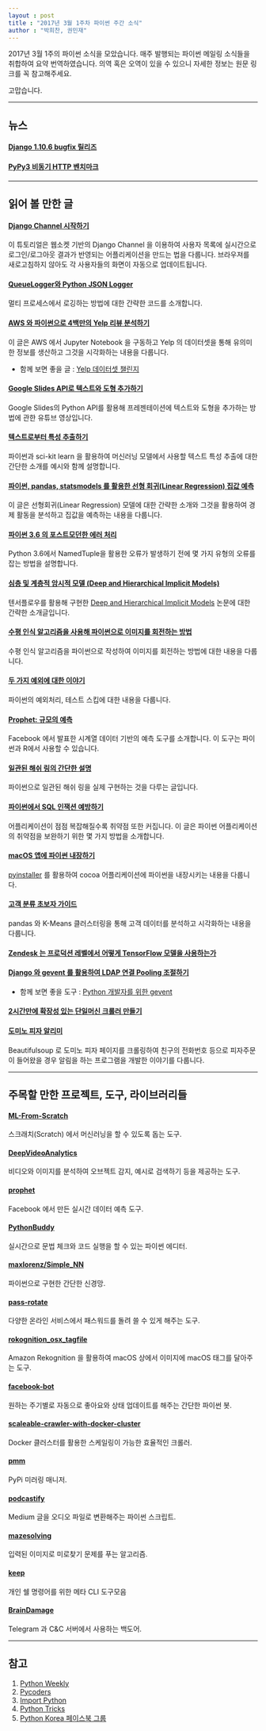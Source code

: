 ```yaml
---
layout : post
title : "2017년 3월 1주차 파이썬 주간 소식"
author : "박희찬, 권민재"
---
```


2017년 3월 1주의 파이썬 소식을 모았습니다. 매주 발행되는 파이썬 메일링 소식들을 취합하여 요약 번역하였습니다. 의역 혹은 오역이 있을 수 있으니 자세한 정보는 원문 링크를 꼭 참고해주세요.

고맙습니다.

----

## 뉴스

#### [Django 1.10.6 bugfix 릴리즈](https://www.djangoproject.com/weblog/2017/mar/01/bugfix-release/)

#### [PyPy3 비동기 HTTP 벤치마크](https://morepypy.blogspot.kr/2017/03/async-http-benchmarks-on-pypy3.html)

----

## 읽어 볼 만한 글

#### [Django Channel 시작하기](https://realpython.com/blog/python/getting-started-with-django-channels/)
이 튜토리얼은 웹소켓 기반의 Django Channel 을 이용하여 사용자 목록에 실시간으로 로그인/로그아웃 결과가 반영되는 어플리케이션을 만드는 법을 다룹니다. 브라우져를 새로고침하지 않아도 각 사용자들의 화면이 자동으로 업데이트됩니다.

#### [QueueLogger와 Python JSON Logger](http://echorand.me/queuelogger-and-python-json-logger.html)
멀티 프로세스에서 로깅하는 방법에 대한 간략한 코드를 소개합니다.

#### [AWS 와 파이썬으로 4백만의 Yelp 리뷰 분석하기](http://www.developintelligence.com/blog/2017/02/analyzing-4-million-yelp-reviews-python-aws-ec2-instance/)
이 글은 AWS 에서 Jupyter Notebook 을 구동하고 Yelp 의 데이터셋을 통해 유의미한 정보를 생산하고 그것을 시각화하는 내용을 다룹니다.

- 함께 보면 좋을 글 : [Yelp 데이터셋 챌린지](https://www.yelp.com/dataset_challenge)

#### [Google Slides API로 텍스트와 도형 추가하기](https://www.youtube.com/watch?v=sAsi9QRgWuI)
Google Slides의 Python API를 활용해 프레젠테이션에 텍스트와 도형을 추가하는 방법에 관한 유튜브 영상입니다.

#### [텍스트로부터 특성 추출하기](https://andhint.github.io/machine-learning/nlp/Feature-Extraction-From-Text/)
파이썬과 sci-kit learn 을 활용하여 머신러닝 모델에서 사용할 텍스트 특성 추출에 대한 간단한 소개를 예시와 함께 설명합니다.

#### [파이썬, pandas, statsmodels 를 활용한 선형 회귀(Linear Regression) 집값 예측](http://www.learndatasci.com/predicting-housing-prices-linear-regression-using-python-pandas-statsmodels/)
이 글은 선형회귀(Linear Regression) 모델에 대한 간략한 소개와 그것을 활용하여 경제 활동을 분석하고 집값을 예측하는 내용을 다룹니다.


#### [파이썬 3.6 의 포스트모던한 에러 처리](http://journalpanic.com/post/postmodern-error-handling/)
Python 3.6에서 NamedTuple을 활용한 오류가 발생하기 전에 몇 가지 유형의 오류를 잡는 방법을 설명합니다.

#### [심층 및 계층적 암시적 모델 (Deep and Hierarchical Implicit Models)](http://dustintran.com/blog/deep-and-hierarchical-implicit-models)
텐서플로우를 활용해 구현한 [Deep and Hierarchical Implicit Models](https://arxiv.org/abs/1702.08896) 논문에 대한 간략한 소개글입니다.

#### [수평 인식 알고리즘을 사용해 파이썬으로 이미지를 회전하는 방법](http://blog.algorithmia.com/how-to-rotate-images-in-python-using-a-horizon-detection-algorithm/)
수평 인식 알고리즘을 파이썬으로 작성하여 이미지를 회전하는 방법에 대한 내용을 다룹니다.

#### [두 가지 예외에 대한 이야기](http://nedbatchelder.com//blog/201702/a_tale_of_two_exceptions_continued.html)
파이썬의 예외처리, 테스트 스킵에 대한 내용을 다룹니다.

#### [Prophet: 규모의 예측](https://research.fb.com/prophet-forecasting-at-scale/)
Facebook 에서 발표한 시계열 데이터 기반의 예측 도구를 소개합니다. 이 도구는 파이썬과 R에서 사용할 수 있습니다.

#### [일관된 해쉬 링의 간단한 설명](https://akshatm.svbtle.com/consistent-hash-rings-theory-and-implementation)
파이썬으로 일관된 해쉬 링을 실제 구현하는 것을 다루는 글입니다.

#### [파이썬에서 SQL 인잭션 예방하기](https://blog.sqreen.io/preventing-sql-injections-in-python/)
어플리케이션이 점점 복잡해질수록 취약점 또한 커집니다. 이 글은 파이썬 어플리케이션의 취약점을 보완하기 위한 몇 가지 방법을 소개합니다.

#### [macOS 앱에 파이썬 내장하기](https://medium.com/python-pandemonium/embedding-a-python-application-in-macos-d866adfcaf94#.bistpou7d)
[pyinstaller](http://www.pyinstaller.org/) 를 활용하여 cocoa 어플리케이션에 파이썬을 내장시키는 내용을 다룹니다.

#### [고객 분류 초보자 가이드](http://blog.yhat.com/posts/customer-segmentation-python-rodeo.html)
pandas 와 K-Means 클러스터링을 통해 고객 데이터를 분석하고 시각화하는 내용을 다룹니다.

#### [Zendesk 는 프로덕션 레벨에서 어떻게 TensorFlow 모델을 사용하는가](https://medium.com/zendesk-engineering/how-zendesk-serves-tensorflow-models-in-production-751ee22f0f4b#.fv473o983)

#### [Django 와 gevent 를 활용하여 LDAP 연결 Pooling 조절하기](https://medium.com/@joey_tallieu/scaling-django-gevent-with-ldap-connection-pooling-d2c5cbb60a40#.ab9m5m26x)
- 함께 보면 좋을 도구 : [Python 개발자를 위한 gevent](http://leekchan.com/gevent-tutorial-ko/)

#### [2시간만에 확장성 있는 단일머신 크롤러 만들기](https://medium.com/@tonywangcn/how-to-build-a-scaleable-crawler-to-crawl-million-pages-with-a-single-machine-in-just-2-hours-ab3e238d1c22#.pk0jxitgp)

#### [도미노 피자 알리미](http://www.technologyversus.com/pizza/)
Beautifulsoup 로 도미노 피자 페이지를 크롤링하여 친구의 전화번호 등으로 피자주문이 들어왔을 경우 알림을 하는 프로그램을 개발한 이야기를 다룹니다.

----

## 주목할 만한 프로젝트, 도구, 라이브러리들

#### [ML-From-Scratch](https://github.com/eriklindernoren/ML-From-Scratch)
스크래치(Scratch) 에서 머신러닝을 할 수 있도록 돕는 도구.

#### [DeepVideoAnalytics](https://github.com/AKSHAYUBHAT/DeepVideoAnalytics)
비디오와 이미지를 분석하여 오브젝트 감지, 예시로 검색하기 등을 제공하는 도구.

#### [prophet](https://github.com/facebookincubator/prophet)
Facebook 에서 만든 실시간 데이터 예측 도구.

#### [PythonBuddy](https://github.com/ethanchewy/OnlinePythonLinterSyntaxChecker)
실시간으로 문법 체크와 코드 실행을 할 수 있는 파이썬 에디터.

#### [maxlorenz/Simple_NN](https://github.com/maxlorenz/Simple_NN)
파이썬으로 구현한 간단한 신경망.

#### [pass-rotate](https://github.com/SirCmpwn/pass-rotate)
다양한 온라인 서비스에서 패스워드를 돌려 쓸 수 있게 해주는 도구.

#### [rokognition_osx_tagfile](https://github.com/mkosut/rekognition_osx_tagfile)
Amazon Rekognition 을 활용하여 macOS 상에서 이미지에 macOS 태그를 달아주는 도구.


#### [facebook-bot](https://github.com/srcecde/facebook-bot)
원하는 주기별로 자동으로 좋아요와 상태 업데이트를 해주는 간단한 파이썬 봇.

#### [scaleable-crawler-with-docker-cluster](https://github.com/plantpark/scaleable-crawler-with-docker-cluster)
Docker 클러스터를 활용한 스케일링이 가능한 효율적인 크롤러.

#### [pmm](https://github.com/wong2/pmm)
PyPi 미러링 매니저.

#### [podcastify](https://github.com/achadha0111/podcastify)
Medium 글을 오디오 파일로 변환해주는 파이썬 스크립트.

#### [mazesolving](https://github.com/mikepound/mazesolving)
입력된 이미지로 미로찾기 문제를 푸는 알고리즘.

#### [keep](https://github.com/OrkoHunter/keep)
개인 쉘 명령어를 위한 메타 CLI 도구모음

#### [BrainDamage](https://github.com/mehulj94/BrainDamage)
Telegram 과 C&C 서버에서 사용하는 백도어.

----

## 참고
1. [Python Weekly](http://www.pythonweekly.com)
2. [Pycoders](http://pycoders.com)
3. [Import Python](http://importpython.com/newsletter/)
4. [Python Tricks](https://www.getdrip.com/forms/74410913/submissions/new)
5. [Python Korea 페이스북 그룹](https://www.facebook.com/groups/pythonkorea)

